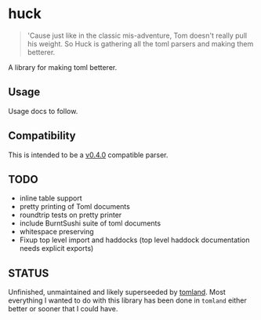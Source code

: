 huck
====

> 'Cause just like in the classic mis-adventure, Tom doesn't really
> pull his weight.  So Huck is gathering all the toml parsers and
> making them betterer.

A library for making toml betterer.

Usage
-------------
Usage docs to follow.


Compatibility
-------------

This is intended to be a [v0.4.0](https://github.com/toml-lang/toml/blob/master/versions/en/toml-v0.4.0.md)
compatible parser.


TODO
-------------
 * inline table support
 * pretty printing of Toml documents
 * roundtrip tests on pretty printer
 * include BurntSushi suite of toml documents
 * whitespace preserving
 * Fixup top level import and haddocks (top level haddock documentation needs explicit exports)

STATUS
-------------

Unfinished, unmaintained and likely superseeded by [tomland](https://github.com/kowainik/tomland).
Most everything I wanted to do with this library has been done in `tomland` either better or sooner that I could have.
